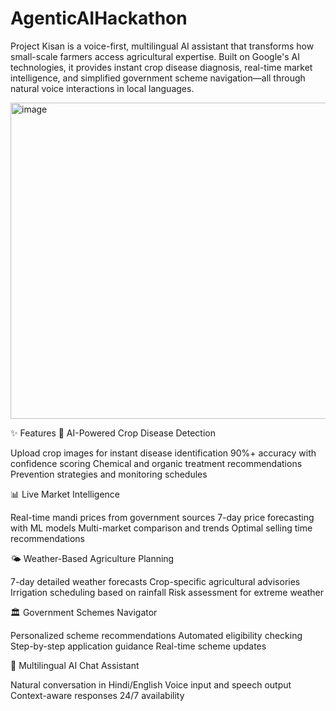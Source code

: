 # AgenticAIHackathon
Project Kisan is a voice-first, multilingual AI assistant that transforms how small-scale farmers access agricultural expertise. Built on Google's AI technologies, it provides instant crop disease diagnosis, real-time market intelligence, and simplified government scheme navigation—all through natural voice interactions in local languages.

<img width="959" height="506" alt="image" src="https://github.com/user-attachments/assets/32af7541-b326-4206-9061-166d76c096d9" />


✨ Features
🔬 AI-Powered Crop Disease Detection

Upload crop images for instant disease identification
90%+ accuracy with confidence scoring
Chemical and organic treatment recommendations
Prevention strategies and monitoring schedules

📊 Live Market Intelligence

Real-time mandi prices from government sources
7-day price forecasting with ML models
Multi-market comparison and trends
Optimal selling time recommendations

🌤️ Weather-Based Agriculture Planning

7-day detailed weather forecasts
Crop-specific agricultural advisories
Irrigation scheduling based on rainfall
Risk assessment for extreme weather

🏛️ Government Schemes Navigator

Personalized scheme recommendations
Automated eligibility checking
Step-by-step application guidance
Real-time scheme updates

💬 Multilingual AI Chat Assistant

Natural conversation in Hindi/English
Voice input and speech output
Context-aware responses
24/7 availability

